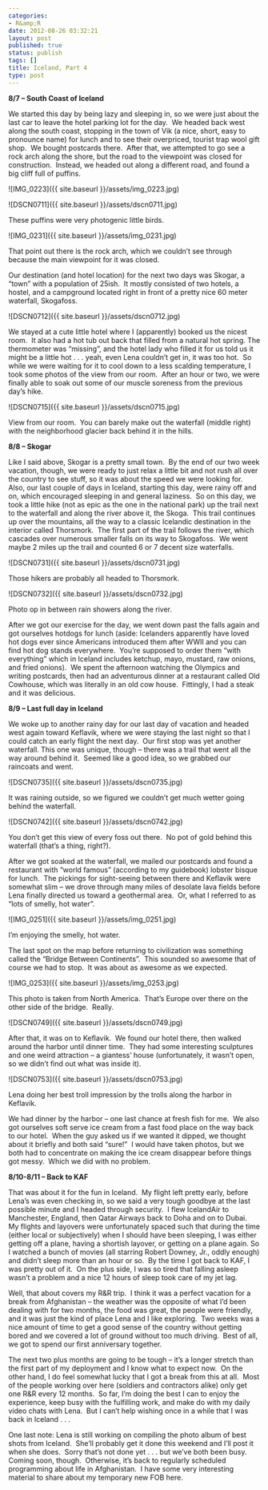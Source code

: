 ```yaml
---
categories:
- R&amp;R
date: 2012-08-26 03:32:21
layout: post
published: true
status: publish
tags: []
title: Iceland, Part 4
type: post
---
```


**8/7 – South Coast of Iceland**

We started this day by being lazy and sleeping in, so we were just about the
last car to leave the hotel parking lot for the day.  We headed back west
along the south coast, stopping in the town of Vik (a nice, short, easy to
pronounce name) for lunch and to see their overpriced, tourist trap wool gift
shop.  We bought postcards there.  After that, we attempted to go see a rock
arch along the shore, but the road to the viewpoint was closed for
construction.  Instead, we headed out along a different road, and found a big
cliff full of puffins.

![IMG_0223]({{ site.baseurl }}/assets/img_0223.jpg)

![DSCN0711]({{ site.baseurl }}/assets/dscn0711.jpg)

These puffins were very photogenic little birds.

![IMG_0231]({{ site.baseurl }}/assets/img_0231.jpg)

That point out there is the rock arch, which we couldn’t see through because
the main viewpoint for it was closed.

Our destination (and hotel location) for the next two days was Skogar, a
“town” with a population of 25ish.  It mostly consisted of two hotels, a
hostel, and a campground located right in front of a pretty nice 60 meter
waterfall, Skogafoss.

![DSCN0712]({{ site.baseurl }}/assets/dscn0712.jpg)

We stayed at a cute little hotel where I (apparently) booked us the nicest
room.  It also had a hot tub out back that filled from a natural hot spring.
The thermometer was “missing”, and the hotel lady who filled it for us told us
it might be a little hot . . . yeah, even Lena couldn’t get in, it was too
hot.  So while we were waiting for it to cool down to a less scalding
temperature, I took some photos of the view from our room.  After an hour or
two, we were finally able to soak out some of our muscle soreness from the
previous day’s hike.

![DSCN0715]({{ site.baseurl }}/assets/dscn0715.jpg)

View from our room.  You can barely make out the waterfall (middle right) with
the neighborhood glacier back behind it in the hills.

**8/8 – Skogar**

Like I said above, Skogar is a pretty small town.  By the end of our two week
vacation, though, we were ready to just relax a little bit and not rush all
over the country to see stuff, so it was about the speed we were looking for.
Also, our last couple of days in Iceland, starting this day, were rainy off
and on, which encouraged sleeping in and general laziness.  So on this day, we
took a little hike (not as epic as the one in the national park) up the trail
next to the waterfall and along the river above it, the Skoga.  This trail
continues up over the mountains, all the way to a classic Icelandic
destination in the interior called Thorsmork.  The first part of the trail
follows the river, which cascades over numerous smaller falls on its way to
Skogafoss.  We went maybe 2 miles up the trail and counted 6 or 7 decent size
waterfalls.

![DSCN0731]({{ site.baseurl }}/assets/dscn0731.jpg)

Those hikers are probably all headed to Thorsmork.

![DSCN0732]({{ site.baseurl }}/assets/dscn0732.jpg)

Photo op in between rain showers along the river.

After we got our exercise for the day, we went down past the falls again and
got ourselves hotdogs for lunch (aside: Icelanders apparently have loved hot
dogs ever since Americans introduced them after WWII and you can find hot dog
stands everywhere.  You’re supposed to order them “with everything” which in
Iceland includes ketchup, mayo, mustard, raw onions, and fried onions).  We
spent the afternoon watching the Olympics and writing postcards, then had an
adventurous dinner at a restaurant called Old Cowhouse, which was literally in
an old cow house.  Fittingly, I had a steak and it was delicious.

**8/9 – Last full day in Iceland**

We woke up to another rainy day for our last day of vacation and headed west
again toward Keflavik, where we were staying the last night so that I could
catch an early flight the next day.  Our first stop was yet another waterfall.
This one was unique, though – there was a trail that went all the way around
behind it.  Seemed like a good idea, so we grabbed our raincoats and went.

![DSCN0735]({{ site.baseurl }}/assets/dscn0735.jpg)

It was raining outside, so we figured we couldn’t get much wetter going behind
the waterfall.

![DSCN0742]({{ site.baseurl }}/assets/dscn0742.jpg)

You don’t get this view of every foss out there.  No pot of gold behind this
waterfall (that’s a thing, right?).

After we got soaked at the waterfall, we mailed our postcards and found a
restaurant with “world famous” (according to my guidebook) lobster bisque for
lunch.  The pickings for sight-seeing between there and Keflavik were somewhat
slim – we drove through many miles of desolate lava fields before Lena finally
directed us toward a geothermal area.  Or, what I referred to as “lots of
smelly, hot water”.

![IMG_0251]({{ site.baseurl }}/assets/img_0251.jpg)

I’m enjoying the smelly, hot water.

The last spot on the map before returning to civilization was something called
the “Bridge Between Continents”.  This sounded so awesome that of course we
had to stop.  It was about as awesome as we expected.

![IMG_0253]({{ site.baseurl }}/assets/img_0253.jpg)

This photo is taken from North America.  That’s Europe over there on the other
side of the bridge.  Really.

![DSCN0749]({{ site.baseurl }}/assets/dscn0749.jpg)

After that, it was on to Keflavik.  We found our hotel there, then walked
around the harbor until dinner time.  They had some interesting sculptures and
one weird attraction – a giantess’ house (unfortunately, it wasn’t open, so we
didn’t find out what was inside it).

![DSCN0753]({{ site.baseurl }}/assets/dscn0753.jpg)

Lena doing her best troll impression by the trolls along the harbor in
Keflavik.

We had dinner by the harbor – one last chance at fresh fish for me.  We also
got ourselves soft serve ice cream from a fast food place on the way back to
our hotel.  When the guy asked us if we wanted it dipped, we thought about it
briefly and both said “sure!”  I would have taken photos, but we both had to
concentrate on making the ice cream disappear before things got messy.  Which
we did with no problem.

**8/10-8/11 – Back to KAF**

That was about it for the fun in Iceland.  My flight left pretty early, before
Lena’s was even checking in, so we said a very tough goodbye at the last
possible minute and I headed through security.  I flew IcelandAir to
Manchester, England, then Qatar Airways back to Doha and on to Dubai.  My
flights and layovers were unfortunately spaced such that during the time
(either local or subjectively) when I should have been sleeping, I was either
getting off a plane, having a shortish layover, or getting on a plane again.
So I watched a bunch of movies (all starring Robert Downey, Jr., oddly enough)
and didn’t sleep more than an hour or so.  By the time I got back to KAF, I
was pretty out of it.  On the plus side, I was so tired that falling asleep
wasn’t a problem and a nice 12 hours of sleep took care of my jet lag.

Well, that about covers my R&R trip.  I think it was a perfect vacation for a
break from Afghanistan – the weather was the opposite of what I’d been dealing
with for two months, the food was great, the people were friendly, and it was
just the kind of place Lena and I like exploring.  Two weeks was a nice amount
of time to get a good sense of the country without getting bored and we
covered a lot of ground without too much driving.  Best of all, we got to
spend our first anniversary together.

The next two plus months are going to be tough – it’s a longer stretch than
the first part of my deployment and I know what to expect now.  On the other
hand, I do feel somewhat lucky that I got a break from this at all.  Most of
the people working over here (soldiers and contractors alike) only get one R&R
every 12 months.  So far, I’m doing the best I can to enjoy the experience,
keep busy with the fulfilling work, and make do with my daily video chats with
Lena.  But I can’t help wishing once in a while that I was back in Iceland . .
.

One last note: Lena is still working on compiling the photo album of best
shots from Iceland.  She’ll probably get it done this weekend and I’ll post it
when she does.  Sorry that’s not done yet . . . but we’ve both been busy.
Coming soon, though.  Otherwise, it’s back to regularly scheduled programming
about life in Afghanistan.  I have some very interesting material to share
about my temporary new FOB here.